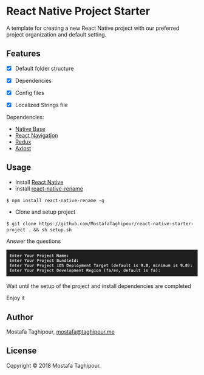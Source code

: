 # React Native Project Starter

A template for creating a new React Native project with our preferred project organization and default setting.

## Features

- [x] Default folder structure
- [x] Dependencies
- [x] Config files
- [x] Localized Strings file


Dependencies:

- [Native Base](https://nativebase.io)
- [React Navigation](https://reactnavigation.org)
- [Redux](https://github.com/reduxjs/redux)
- [Axiost](https://github.com/axios/axios)



## Usage
- Install [React Native](https://facebook.github.io/react-native/docs/getting-started)
- install [react-native-rename](https://www.npmjs.com/package/react-native-rename)
```
$ npm install react-native-rename -g
```
- Clone and setup project

```
$ git clone https://github.com/MostafaTaghipour/react-native-starter-project . && sh setup.sh
```

Answer the questions

![questions](/screenshots/1.png)


Wait until the setup of the project and install dependencies are completed

Enjoy it


## Author

Mostafa Taghipour, mostafa@taghipour.me

## License

Copyright © 2018 Mostafa Taghipour. 

[LICENSE]: LICENSE

